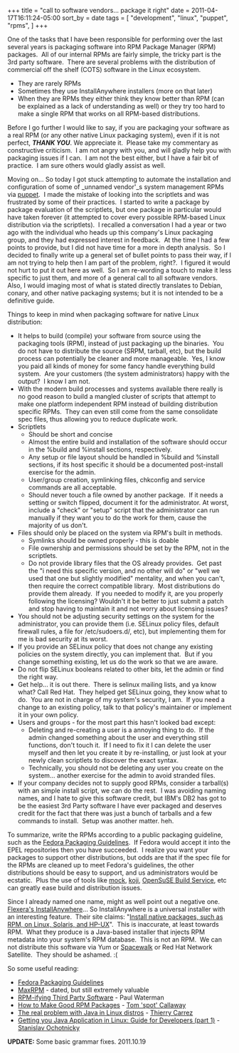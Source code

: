 +++
title = "call to software vendors... package it right"
date = 2011-04-17T16:11:24-05:00
sort_by = date
tags = [
  "development",
  "linux",
  "puppet",
  "rpms",
]
+++

One of the tasks that I have been responsible for performing over the last several years is packaging software into RPM Package Manager (RPM) packages.  All of our internal RPMs are fairly simple, the tricky part is the 3rd party software.  There are several problems with the distribution of commercial off the shelf (COTS) software in the Linux ecosystem.

- They are rarely RPMs
- Sometimes they use InstallAnywhere installers (more on that later)
- When they are RPMs they either think they know better than RPM (can be explained as a lack of understanding as well) or they try too hard to make a single RPM that works on all RPM-based distributions.

Before I go further I would like to say, if you are packaging your software as a real RPM (or any other native Linux packaging system), even if it is not perfect, _**THANK YOU**_. We appreciate it.  Please take my commentary as constructive criticism.  I am not angry with you, and will gladly help you with packaging issues if I can.  I am not the best either, but I have a fair bit of practice.  I am sure others would gladly assist as well.

Moving on... So today I got stuck attempting to automate the installation and configuration of some of \_unnamed vendor'\_s system management RPMs via [puppet](http://projects.puppetlabs.com/projects/puppet "Puppet website").  I made the mistake of looking into the scriptlets and was frustrated by some of their practices.  I started to write a package by package evaluation of the scriptlets, but one package in particular would have taken forever (it attempted to cover every possible RPM-based Linux distribution via the scriptlets).  I recalled a conversation I had a year or two ago with the individual who heads up this company's Linux packaging group, and they had expressed interest in feedback.  At the time I had a few points to provide, but I did not have time for a more in depth analysis.  So I decided to finally write up a general set of bullet points to pass their way, if I am not trying to help then I am part of the problem, right?.  I figured it would not hurt to put it out here as well.  So I am re-wording a touch to make it less specific to just them, and more of a general call to all software vendors.  Also, I would imaging most of what is stated directly translates to Debian, conary, and other native packaging systems; but it is not intended to be a definitive guide.

Things to keep in mind when packaging software for native Linux distribution:

- It helps to build (compile) your software from source using the packaging tools (RPM), instead of just packaging up the binaries.  You do not have to distribute the source (SRPM, tarball, etc), but the build process can potentially be cleaner and more manageable.  Yes, I know you paid all kinds of money for some fancy handle everything build system.  Are your customers (the system administrators) happy with the output?  I know I am not.
- With the modern build processes and systems available there really is no good reason to build a mangled cluster of scripts that attempt to make one platform independent RPM instead of building distribution specific RPMs.  They can even still come from the same consolidate spec files, thus allowing you to reduce duplicate work.
- Scriptlets
  - Should be short and concise
  - Almost the entire build and installation of the software should occur in the %build and %install sections, respectively.
  - Any setup or file layout should be handled in %build and %install sections, if its host specific it should be a documented post-install exercise for the admin.
  - User/group creation, symlinking files, chkconfig and service commands are all acceptable.
  - Should never touch a file owned by another package.  If it needs a setting or switch flipped, document it for the administrator. At worst, include a "check" or "setup" script that the administrator can run manually if they want you to do the work for them, cause the majority of us don't.
- Files should only be placed on the system via RPM's built in methods.
  - Symlinks should be owned properly - this is doable
  - File ownership and permissions should be set by the RPM, not in the scriptlets.
  - Do not provide library files that the OS already provides.  Get past the "i need this specific version, and no other will do" or "well we used that one but slightly modified" mentality, and when you can't, then require the correct compatible library.  Most distributions do provide them already.  If you needed to modify it, are you properly following the licensing? Wouldn't it be better to just submit a patch and stop having to maintain it and not worry about licensing issues?
- You should not be adjusting security settings on the system for the administrator, you can provide them (i.e. SELinux policy files, default firewall rules, a file for /etc/sudoers.d/, etc), but implementing them for me is bad security at its worst.
- If you provide an SELinux policy that does not change any existing policies on the system directly, you can implement that.  But if you change something existing, let us do the work so that we are aware.
- Do not flip SELinux booleans related to other bits, let the admin or find the right way.
- Get help... it is out there.  There is selinux mailing lists, and ya know what? Call Red Hat.  They helped get SELinux going, they know what to do.  You are not in charge of my system's security, I am.  If you need a change to an existing policy, talk to that policy's maintainer or implement it in your own policy.
- Users and groups - for the most part this hasn't looked bad except:
  - Deleting and re-creating a user is a annoying thing to do.  If the admin changed something about the user and everything still functions, don't touch it.  If I need to fix it I can delete the user myself and then let you create it by re-installing, or just look at your newly clean scriptlets to discover the exact syntax.
  - Technically, you should not be deleting any user you create on the system... another exercise for the admin to avoid stranded files.
- If your company decides not to supply good RPMs, consider a tarball(s) with an simple install script, we can do the rest.  I was avoiding naming names, and I hate to give this software credit, but IBM's DB2 has got to be the easiest 3rd Party software I have ever packaged and deserves credit for the fact that there was just a bunch of tarballs and a few commands to install.  Setup was another matter. heh.

To summarize, write the RPMs according to a public packaging guideline, such as the [Fedora Packaging Guidelines](http://fedoraproject.org/wiki/PackagingGuidelines "Fedora Packaging Guidelines").  If Fedora would accept it into the EPEL repositories then you have succeeded.  I realize you want your packages to support other distributions, but odds are that if the spec file for the RPMs are cleaned up to meet Fedora's guidelines, the other distributions should be easy to support, and us administrators would be ecstatic.  Plus the use of tools like [mock](https://fedorahosted.org/mock/ "mock chroot build environment"), [koji](https://fedorahosted.org/koji/ "Koji Build System"), [OpenSuSE Build Service](http://build.opensuse.org/ "OpenSuSE Build Service"), etc can greatly ease build and distribution issues.

Since I already named one name, might as well point out a negative one.  [Flexera's InstallAnywhere](http://www.flexerasoftware.com/products/installanywhere.htm "Flexera's InstallAnywhere")... So InstallAnywhere is a universal installer with an interesting feature.  Their site claims: "[Install native packages, such as RPM, on Linux, Solaris, and HP-UX](http://www.flexerasoftware.com/products/installanywhere/editions.htm "Flexera's InstallAnywhere Editions page")".  This is inaccurate, at least towards RPM.  What they produce is a Java-based installer that injects RPM metadata into your system's RPM database.  This is not an RPM.  We can not distribute this software via Yum or [Spacewalk](http://spacewalk.redhat.com "Spacewalk") or Red Hat Network Satellite.  They should be ashamed. :(

So some useful reading:

- [Fedora Packaging Guidelines](http://fedoraproject.org/wiki/PackagingGuidelines "Fedora Packaging Guidelines")
- [MaxRPM](http://www.rpm.org/max-rpm/ "MaxRPM guide") - dated, but still extremely valuable
- [RPM-ifying Third Party Software](http://www.redhat.com/f/pdf/summit/pwaterman_130_rpm-ifying.pdf "RPM-ifying Third Party Software") - Paul Waterman
- [How to Make Good RPM Packages](http://www.redhat.com/promo/summit/2008/downloads/pdf/Wednesday_130pm_Tom_Callaway_OSS.pdf "How to Make Good RPM Packages") - [Tom 'spot' Callaway](http://spot.livejournal.com/ "spot's blog")
- [The real problem with Java in Linux distros](http://fnords.wordpress.com/2010/09/24/the-real-problem-with-java-in-linux-distros/trackback/) - [Thierry Carrez](http://fnords.wordpress.com/ "Seeing the fnords blog")
- [Getting you Java Application in Linux: Guide for Developers (part 1)](http://inputvalidation.blogspot.com/2011/04/getting-your-java-application-in-linux.html) - [Stanislav Ochotnicky](http://inputvalidation.blogspot.com/ "Ins and Outs of Inputs blog")

**UPDATE:** Some basic grammar fixes. 2011.10.19

